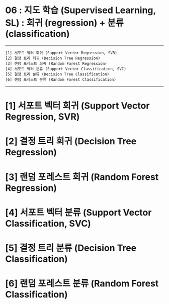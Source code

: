 #  06 : 지도 학습 (Supervised Learning, SL) : 회귀 (regression) + 분류 (classification)

---

	[1] 서포트 벡터 회귀 (Support Vector Regression, SVR)
	[2] 결정 트리 회귀 (Decision Tree Regression)
 	[3] 랜덤 포레스트 회귀 (Random Forest Regression)  
  	[4] 서포트 벡터 분류 (Support Vector Classification, SVC)
   	[5] 결정 트리 분류 (Decision Tree Classification)
   	[6] 랜덤 포레스트 분류 (Random Forest Classification)    	
	
---  


# [1] 서포트 벡터 회귀 (Support Vector Regression, SVR)

# [2] 결정 트리 회귀 (Decision Tree Regression)

# [3] 랜덤 포레스트 회귀 (Random Forest Regression)  

# [4] 서포트 벡터 분류 (Support Vector Classification, SVC)

# [5] 결정 트리 분류 (Decision Tree Classification)

# [6] 랜덤 포레스트 분류 (Random Forest Classification)
